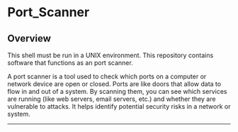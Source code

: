 # Port_Scanner 

## Overview 
This shell must be run in a UNIX environment. 
This repository contains software that functions as an port scanner.  

A port scanner is a tool used to check which ports on a computer or network device are open or closed. 
Ports are like doors that allow data to flow in and out of a system. By scanning them, you can see which
services are running (like web servers, email servers, etc.) and whether they are vulnerable to attacks.
It helps identify potential security risks in a network or system.

--- 
